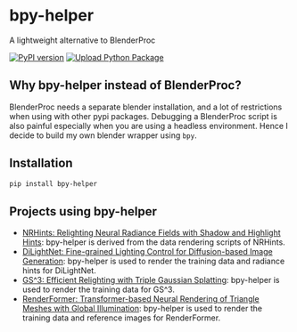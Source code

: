 # bpy-helper

A lightweight alternative to BlenderProc

[![PyPI version](https://badge.fury.io/py/bpy-helper.svg)](https://pypi.org/project/bpy-helper/) [![Upload Python Package](https://github.com/iamNCJ/bpy-helper/actions/workflows/python-publish.yml/badge.svg)](https://github.com/iamNCJ/bpy-helper/actions/workflows/python-publish.yml)

## Why bpy-helper instead of BlenderProc?

BlenderProc needs a separate blender installation, and a lot of restrictions when using with other pypi packages. Debugging a BlenderProc script is also painful especially when you are using a headless environment. Hence I decide to build my own blender wrapper using `bpy`.

## Installation

```bash
pip install bpy-helper
```

## Projects using bpy-helper

- [NRHints: Relighting Neural Radiance Fields with Shadow and Highlight Hints](https://nrhints.github.io/): bpy-helper is derived from the data rendering scripts of NRHints.
- [DiLightNet: Fine-grained Lighting Control for Diffusion-based Image Generation](https://dilightnet.github.io/): bpy-helper is used to render the training data and radiance hints for DiLightNet.
- [GS^3: Efficient Relighting with Triple Gaussian Splatting](https://gsrelight.github.io/): bpy-helper is used to render the training data for GS^3.
- [RenderFormer: Transformer-based Neural Rendering of Triangle Meshes with Global Illumination](https://microsoft.github.io/renderformer/): bpy-helper is used to render the training data and reference images for RenderFormer.
